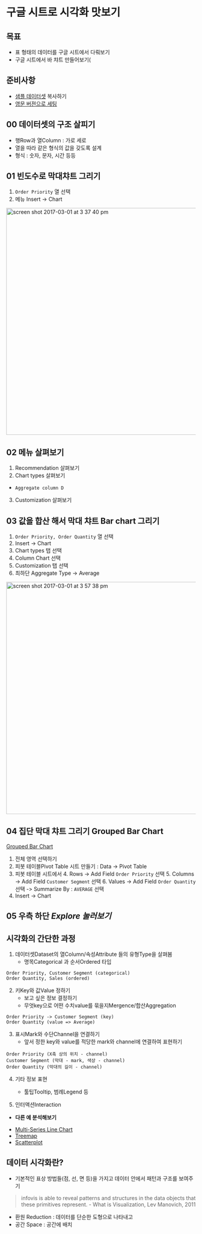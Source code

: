 구글 시트로 시각화 맛보기
===

목표
---

- 표 형태의 데이터를 구글 시트에서 다뤄보기
- 구글 시트에서 바 챠트 만들어보기(


준비사항
---
- [샘플 데이터셋](https://docs.google.com/spreadsheets/d/1pscuX2_wKafNT-NbJJ9nR_go4ugaZb0O8g0C0FsbPOs/edit?usp=sharing) 복사하기
- [영문 버젼으로 세팅](https://support.google.com/accounts/answer/32047?source=gsearch&hl=en)



00 데이터셋의 구조 살피기
---
- 행Row과 열Column : 가로 세로
 - 열을 따라 같은 형식의 값을 갖도록 설계
 - 형식 : 숫자, 문자, 시간 등등

01 빈도수로 막대챠트 그리기
---
1. `Order Priority` 열 선택
2. 메뉴 Insert -> Chart

<img width="602" alt="screen shot 2017-03-01 at 3 37 40 pm" src="https://cloud.githubusercontent.com/assets/253408/23448567/20af7b38-fe95-11e6-9a51-d49f53562bbe.png">


02 메뉴 살펴보기
---
1.  Recommendation 살펴보기
2.  Chart types 살펴보기
  - `Aggregate column D`
3.  Customization 살펴보기


03 값을 합산 해서 막대 챠트 Bar chart 그리기
---
1. `Order Priority,	Order Quantity` 열 선택
3. Insert -> Chart
  1. Chart types 탭 선택
  2. Column Chart 선택
  3. Customization 탭 선택
  4. 최하단 Aggregate Type -> Average

<img width="616" alt="screen shot 2017-03-01 at 3 57 38 pm" src="https://cloud.githubusercontent.com/assets/253408/23449037/d90093a0-fe97-11e6-8f30-d64cfa723045.png">

04 집단 막대 챠트 그리기 Grouped Bar Chart
---
[Grouped Bar Chart](https://bl.ocks.org/mbostock/3887051)

1. 전체 영역 선택하기
2. 피봇 테이블Pivot Table 시트 만들기 : Data -> Pivot Table
3. 피봇 테이블 시트에서
	4. Rows -> Add Field  `Order Priority` 선택
	5. Columns -> Add Field `Customer Segment` 선택
	6. Values -> Add Field `Order Quantity` 선택 -> Summarize By : `AVERAGE` 선택
4. Insert -> Chart

05 우측 하단 _Explore 눌러보기_
---

시각화의 간단한 과정
---

1. 데이터셋Dataset의 열Column/속성Attribute 들의 유형Type을 살펴봄
	- 명목Categorical 과 순서Ordered 타입
  ```
  Order Priority, Customer Segment (categorical)
  Order Quantity, Sales (ordered)
  ```

2. 키Key와 값Value 정하기
	- 보고 싶은 정보 결정하기
	- 무엇key으로 어떤 수치value를 묶을지Mergence/합산Aggregation
  ```
  Order Priority -> Customer Segment (key)
  Order Quantity (value => Average)
  ```

3. 표시Mark와 수단Channel을 연결하기
	- 앞서 정한 key와 value를 적당한 mark와 channel에 연결하여 표현하기
  ```
  Order Priority (X축 상의 위치 - channel)
  Customer Segment (막대 - mark, 색상 - channel)
  Order Quantity (막대의 길이 - channel)
  ```

4. 기타 정보 표현
	- 툴팁Tooltip, 범례Legend 등

5. 인터액션Interaction


* __다른 예 분석해보기__
 - [Multi-Series Line Chart](https://bl.ocks.org/mbostock/3884955)
 - [Treemap](https://bl.ocks.org/mbostock/4063582)
 - [Scatterplot](https://bl.ocks.org/mbostock/3887118)


데이터 시각화란?
---

 - 기본적인 표상 방법들(점, 선, 면 등)을 가지고 데이터 안에서 패턴과 구조를 보여주기
 > infovis is able to reveal patterns and structures in the data objects that these primitives represent. - What is Visualization, Lev Manovich, 2011

  - 환원 Reduction : 데이터를 단순한 도형으로 나타내고
  - 공간 Space : 공간에 배치
